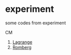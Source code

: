 # experiment
some codes from experiment


CM
<ol>
<li>
<a href="https://github.com/sujunhao/experiment/blob/master/Computational%20Methods/project1.cpp">
Lagrange</a>
</li>
<li>
<a href="https://github.com/sujunhao/experiment/blob/master/Computational%20Methods/project2.cpp">
Romberg</a>
</li>
